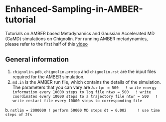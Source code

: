# Enhanced-Sampling-in-AMBER-tutorial
Tutorials on AMBER based Metadynamics and Gaussian Accelerated MD (GaMD) simulations on Chignolin.
For running AMBER metadynamics, please refer to the first half of this [video](https://youtu.be/UFqUJcnxXUQ?feature=shared)

## General information
1. ````chignolin.pdb````, ````chignolin.prmtop```` and ````chignolin.rst```` are the input files required for the AMBER simulation.
2. ````md.in```` is the AMBER run file, which contains the details of the simulation. The parameters that you can vary are 
   a. ````ntpr = 500   ! write energy information every 10000 steps to log file
         ntwx = 500   ! write coordinates every 10000 steps to a trajectory file
         ntwr = 500   ! write restart file every 10000 steps to corresponding file````
      
  b. ````nstlim = 2000000 ! perform 50000 MD steps
         dt = 0.002     ! use time steps of 2fs````
     
